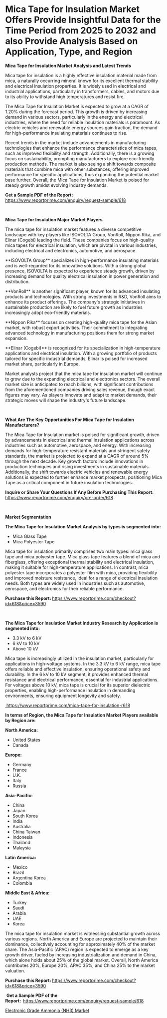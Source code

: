 <p><h1>Mica Tape for Insulation Market Offers Provide Insightful Data for the Time Period from 2025 to 2032 and also Provide Analysis Based on Application, Type, and Region</h1></p><p><strong>Mica Tape for Insulation Market Analysis and Latest Trends</strong></p>
<p><p>Mica tape for insulation is a highly effective insulation material made from mica, a naturally occurring mineral known for its excellent thermal stability and electrical insulation properties. It is widely used in electrical and industrial applications, particularly in transformers, cables, and motors due to its ability to withstand high temperatures and resist fire.</p><p>The Mica Tape for Insulation Market is expected to grow at a CAGR of 1.20% during the forecast period. This growth is driven by increasing demand in various sectors, particularly in the energy and electrical industries, where the need for reliable insulation materials is paramount. As electric vehicles and renewable energy sources gain traction, the demand for high-performance insulating materials continues to rise.</p><p>Recent trends in the market include advancements in manufacturing technologies that enhance the performance characteristics of mica tapes, such as improved flexibility and strength. Additionally, there is a growing focus on sustainability, prompting manufacturers to explore eco-friendly production methods. The market is also seeing a shift towards composite materials that combine mica with other substances, offering improved performance for specific applications, thus expanding the potential market base further. Overall, the Mica Tape for Insulation Market is poised for steady growth amidst evolving industry demands.</p></p>
<p><strong>Get a Sample PDF of the Report:&nbsp;</strong> <a href="https://www.reportprime.com/enquiry/request-sample/618?utm_campaign=3111&utm_medium=2&utm_source=Github&utm_content=ia&utm_term=18032025&utm_id=mica-tape-for-insulation">https://www.reportprime.com/enquiry/request-sample/618</a></p>
<p>&nbsp;</p>
<p><strong>Mica Tape for Insulation Major Market Players</strong></p>
<p><p>The mica tape for insulation market features a diverse competitive landscape with key players like ISOVOLTA Group, VonRoll, Nippon Rika, and Elinar (Cogebi) leading the field. These companies focus on high-quality mica tapes for electrical insulation, which are pivotal in various industries, including electrical and electronics, automotive, and aerospace.</p><p>**ISOVOLTA Group** specializes in high-performance insulating materials and is well-regarded for its innovative solutions. With a strong global presence, ISOVOLTA is expected to experience steady growth, driven by increasing demand for quality electrical insulation in power generation and distribution.</p><p>**VonRoll** is another significant player, known for its advanced insulating products and technologies. With strong investments in R&D, VonRoll aims to enhance its product offerings. The company's strategic initiatives in sustainable production are likely to fuel future growth as industries increasingly adopt eco-friendly materials.</p><p>**Nippon Rika** focuses on creating high-quality mica tape for the Asian market, with robust export activities. Their commitment to integrating advanced technology in manufacturing positions them for strong market expansion.</p><p>**Elinar (Cogebi)** is recognized for its specialization in high-temperature applications and electrical insulation. With a growing portfolio of products tailored for specific industrial demands, Elinar is poised for increased market share, particularly in Europe.</p><p>Market analysts project that the mica tape for insulation market will continue to grow due to the expanding electrical and electronics sectors. The overall market size is anticipated to reach billions, with significant contributions from the aforementioned companies driving sales revenue, though exact figures may vary. As players innovate and adapt to market demands, their strategic moves will shape the industry's future landscape.</p></p>
<p>&nbsp;</p>
<p><strong>What Are The Key Opportunities For Mica Tape for Insulation Manufacturers?</strong></p>
<p><p>The Mica Tape for Insulation market is poised for significant growth, driven by advancements in electrical and thermal insulation applications across industries such as automotive, aerospace, and energy. With increasing demands for high-temperature resistant materials and stringent safety standards, the market is projected to expand at a CAGR of around 5% through the next decade. Key growth factors include innovations in production techniques and rising investments in sustainable materials. Additionally, the shift towards electric vehicles and renewable energy solutions is expected to further enhance market prospects, positioning Mica Tape as a critical component in future insulation technologies.</p></p>
<p><strong>Inquire or Share Your Questions If Any Before Purchasing This Report:</strong> <a href="https://www.reportprime.com/enquiry/pre-order/618?utm_campaign=3111&utm_medium=2&utm_source=Github&utm_content=ia&utm_term=18032025&utm_id=mica-tape-for-insulation">https://www.reportprime.com/enquiry/pre-order/618</a></p>
<p>&nbsp;</p>
<p><strong>Market Segmentation</strong></p>
<p><strong>The Mica Tape for Insulation Market Analysis by types is segmented into:</strong></p>
<p><ul><li>Mica Glass Tape</li><li>Mica Polyester Tape</li></ul></p>
<p><p>Mica tape for insulation primarily comprises two main types: mica glass tape and mica polyester tape. Mica glass tape features a blend of mica and fiberglass, offering exceptional thermal stability and electrical insulation, making it suitable for high-temperature applications. In contrast, mica polyester tape incorporates a polyester film with mica, providing flexibility and improved moisture resistance, ideal for a range of electrical insulation needs. Both types are widely used in industries such as automotive, aerospace, and electronics for their reliable performance.</p></p>
<p><strong>Purchase this Report:&nbsp;</strong><a href="https://www.reportprime.com/checkout?id=618&price=3590&utm_campaign=3111&utm_medium=2&utm_source=Github&utm_content=ia&utm_term=18032025&utm_id=mica-tape-for-insulation">https://www.reportprime.com/checkout?id=618&price=3590</a></p>
<p>&nbsp;</p>
<p><strong>The Mica Tape for Insulation Market Industry Research by Application is segmented into:</strong></p>
<p><ul><li>3.3 kV to 6 kV</li><li>6 kV to 10 kV</li><li>Above 10 kV</li></ul></p>
<p><p>Mica tape is increasingly utilized in the insulation market, particularly for applications in high-voltage systems. In the 3.3 kV to 6 kV range, mica tape offers reliable and effective insulation, ensuring operational safety and durability. In the 6 kV to 10 kV segment, it provides enhanced thermal resistance and electrical performance, essential for industrial applications. For voltages above 10 kV, mica tape is crucial for its superior dielectric properties, enabling high-performance insulation in demanding environments, ensuring equipment longevity and safety.</p></p>
<p><a href="https://www.reportprime.com/mica-tape-for-insulation-r618?utm_campaign=3111&utm_medium=2&utm_source=Github&utm_content=ia&utm_term=18032025&utm_id=mica-tape-for-insulation">&nbsp;https://www.reportprime.com/mica-tape-for-insulation-r618</a></p>
<p><strong>In terms of Region, the Mica Tape for Insulation Market Players available by Region are:</strong></p>
<p>
    <p> <strong> North America: </strong>
        <ul>
            <li>United States</li>
            <li>Canada</li>
        </ul>
        </p> 
    <p> <strong> Europe: </strong>
        <ul>
            <li>Germany</li>
            <li>France</li>
            <li>U.K.</li>
            <li>Italy</li>
            <li>Russia</li>
        </ul>
        </p> 
    <p> <strong> Asia-Pacific: </strong>
        <ul>
            <li>China</li>
            <li>Japan</li>
            <li>South Korea</li>
            <li>India</li>
            <li>Australia</li>
            <li>China Taiwan</li>
            <li>Indonesia</li>
            <li>Thailand</li>
            <li>Malaysia</li>
        </ul>
        </p> 
    <p> <strong> Latin America: </strong>
        <ul>
            <li>Mexico</li>
            <li>Brazil</li>
            <li>Argentina Korea</li>
            <li>Colombia</li>
        </ul>
        </p> 
    <p> <strong> Middle East & Africa: </strong>
        <ul>
            <li>Turkey</li>
            <li>Saudi</li>
            <li>Arabia</li>
            <li>UAE</li>
            <li>Korea</li>
        </ul>
    </p>
    </p>
<p><p>The mica tape for insulation market is witnessing substantial growth across various regions. North America and Europe are projected to maintain their dominance, collectively accounting for approximately 40% of the market share. The Asia-Pacific (APAC) region is expected to emerge as a key growth driver, fueled by increasing industrialization and demand in China, which alone holds about 25% of the global market. Overall, North America contributes 20%, Europe 20%, APAC 35%, and China 25% to the market valuation.</p></p>
<p><strong>Purchase this Report: </strong><a href="https://www.reportprime.com/checkout?id=618&price=3590&utm_campaign=3111&utm_medium=2&utm_source=Github&utm_content=ia&utm_term=18032025&utm_id=mica-tape-for-insulation">https://www.reportprime.com/checkout?id=618&price=3590</a></p>
<p>&nbsp;<strong>Get a Sample PDF of the Report:&nbsp;&nbsp;</strong><a href="https://www.reportprime.com/enquiry/request-sample/618?utm_campaign=3111&utm_medium=2&utm_source=Github&utm_content=ia&utm_term=18032025&utm_id=mica-tape-for-insulation">https://www.reportprime.com/enquiry/request-sample/618</a></p>
<p><strong></strong></p>
<p><p><a href="https://github.com/djarixneoza/Market-Research-Report-List-1/blob/main/electronic-grade-ammonia-nh3-market.md?utm_campaign=3111&utm_medium=2&utm_source=Github&utm_content=ia&utm_term=18032025&utm_id=mica-tape-for-insulation">Electronic Grade Ammonia (NH3) Market</a></p></p>